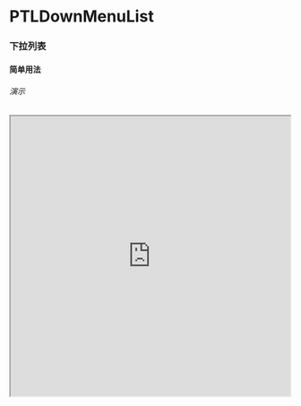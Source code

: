 # PTLDownMenuList
### 下拉列表
#### 简单用法

###### 演示

<iframe height=500 width=500 src="http://www.code4app.com/data/attachment/forum/201711/24/143200kj6jp46z6ytqrhon.gif">
 
 ---
![演示](http://www.code4app.com/data/attachment/forum/201711/24/143200kj6jp46z6ytqrhon.gif)

```
PTLMenuButton *btn = [[PTLMenuButton alloc]initWithFrame:CGRectMake(0, 0, self.view.frame.size.width, 40) menuTitles:@[@"科室",@"排序"]];
    NSArray * listArr1 = @[@"全科",@"妇产科",@"儿科",@"内科",@"外科",@"中医科",@"口腔科",@"耳科",@"耳鼻喉科"];
    NSArray * listArr2 = @[@"综合排序",@"评分",@"问诊量",@"价格"];
    btn.listTitles = @[listArr1, listArr2];
    btn.delegate = self;
    [self.view addSubview:btn];
```
#### 遵循PTLMenuButtonDelegate代理协议
```
-(void)ptl_menuButton:(PTLMenuButton *)menuButton didSelectMenuButtonAtIndex:(NSInteger)index selectMenuButtonTitle:(NSString *)title listRow:(NSInteger)row rowTitle:(NSString *)rowTitle{
    NSLog(@"index: %zd, title:%@, listrow: %zd, rowTitle: %@", index, title, row, rowTitle);
}
```

-----------------------------------------------------------------------------------------
# KMTagListView
### tag标签
#### 简单用法
```
KMTagListView *tag = [[KMTagListView alloc]initWithFrame:CGRectMake(10, 100, self.view.frame.size.width, 0)];
    tag.delegate_ = self;
    [tag setupSubViewsWithTitles:@[@"哈哈哈哈哈哈", @"哈试发",@"哈你发",@"哈哈试会计给你发",@"哈哈你发",@"哈哈哈哈哈发", @"哈哈哈哈哈哈考试会计给你发",@"哈哈哈哈哈发",@"哈哈发",@"哈哈哈哈哈发",@"哈哈计给你发",@"哈哈哈哈哈发",@"哈哈哈发",@"哈哈哈哈哈发",@"哈哈你发",@"哈发"]];
    [self.view addSubview:tag];

    CGRect rect = tag.frame;
    rect.size.height = tag.contentSize.height;
    tag.frame = rect;
```
#### 遵循PTLMenuButtonDelegate代理协议
```
-(void)ptl_TagListView:(KMTagListView *)tagListView didSelectTagViewAtIndex:(NSInteger)index selectContent:(NSString *)content {
    NSLog(@"content: %@ index: %zd", content, index);
    
}
```
